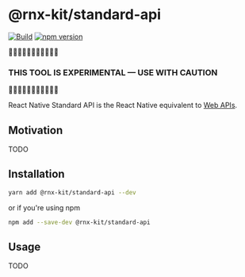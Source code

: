 # @rnx-kit/standard-api

[![Build](https://github.com/microsoft/rnx-kit/actions/workflows/build.yml/badge.svg)](https://github.com/microsoft/rnx-kit/actions/workflows/build.yml)
[![npm version](https://img.shields.io/npm/v/@rnx-kit/standard-api)](https://www.npmjs.com/package/@rnx-kit/standard-api)

🚧🚧🚧🚧🚧🚧🚧🚧🚧🚧🚧

### THIS TOOL IS EXPERIMENTAL — USE WITH CAUTION

🚧🚧🚧🚧🚧🚧🚧🚧🚧🚧🚧

React Native Standard API is the React Native equivalent to
[Web APIs](https://developer.mozilla.org/en-US/docs/Web/API).

## Motivation

TODO

## Installation

```sh
yarn add @rnx-kit/standard-api --dev
```

or if you're using npm

```sh
npm add --save-dev @rnx-kit/standard-api
```

## Usage

TODO
